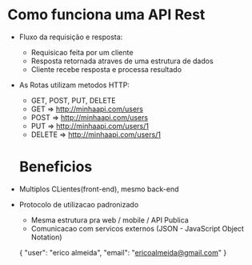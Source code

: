 # Como funciona uma API Rest

- Fluxo da requisição e resposta:

  - Requisicao feita por um cliente
  - Resposta retornada atraves de uma estrutura de dados
  - Cliente recebe resposta e processa resultado

- As Rotas utilizam metodos HTTP:

  - GET, POST, PUT, DELETE
  - GET => http://minhaapi.com/users
  - POST => http://minhaapi.com/users
  - PUT => http://minhaapi.com/users/1
  - DELETE => http://minhaapi.com/users/1

  # Beneficios

- Multiplos CLientes(front-end), mesmo back-end
- Protocolo de utilizacao padronizado

  - Mesma estrutura pra web / mobile / API Publica
  - Comunicacao com servicos externos (JSON - JavaScript Object Notation)

  {
  "user": "erico almeida",
  "email": "ericoalmeida@gmail.com"
  }
